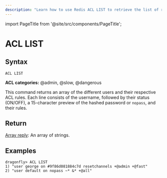 ```yaml
---
description: "Learn how to use Redis ACL LIST to retrieve the list of rules for all the existing users."
---
```


import PageTitle from '@site/src/components/PageTitle';

# ACL LIST

<PageTitle title="Redis ACL LIST Command (Documentation) | Dragonfly" />

## Syntax

    ACL LIST

**ACL categories:** @admin, @slow, @dangerous

This command returns an array of the different users and their respective ACL rules.
Each line consists of the username, followed by their status (ON/OFF), a 15-character preview of the hashed password or `nopass`, and their rules.

## Return

[Array reply](https://redis.io/docs/reference/protocol-spec/#arrays): An array of strings. 

## Examples

```shell
dragonfly> ACL LIST
1) "user george on #9f86d081884c7d resetchannels +@admin +@fast"
2) "user default on nopass ~* &* +@all"
```
